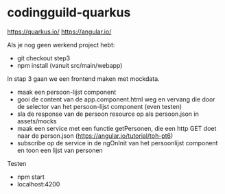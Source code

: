 # codingguild-quarkus

https://quarkus.io/
https://angular.io/

Als je nog geen werkend project hebt:

- git checkout step3
- npm install (vanuit src/main/webapp)

In stap 3 gaan we een frontend maken met mockdata.

 - maak een persoon-lijst component
 - gooi de content van de app.component.html weg en vervang die door de selector van het persoon-lijst component (even testen)
 - sla de response van de persoon resource op als persoon.json in assets/mocks
 - maak een service met een functie getPersonen, die een http GET doet naar de person.json (https://angular.io/tutorial/toh-pt6)
 - subscribe op de service in de ngOnInit van het persoonlijst component en toon een lijst van personen


Testen
- npm start
- localhost:4200



